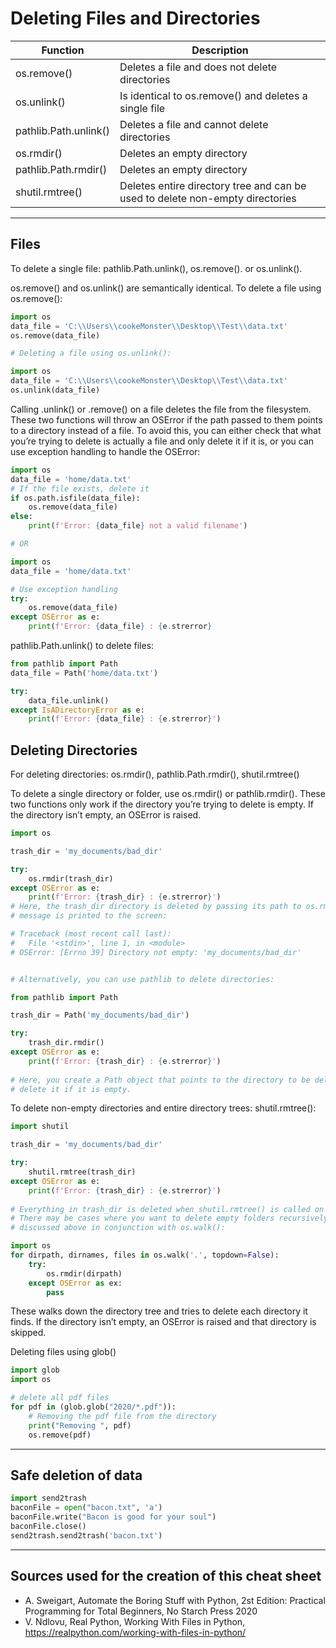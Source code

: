 # Deleting Files and Directories

| Function | Description |
|----------|-------------|
| os.remove() | Deletes a file and does not delete directories
| os.unlink() | Is identical to os.remove() and deletes a single file
| pathlib.Path.unlink() | Deletes a file and cannot delete directories
| os.rmdir() | Deletes an empty directory
| pathlib.Path.rmdir() | Deletes an empty directory
| shutil.rmtree() | Deletes entire directory tree and can be used to delete non-empty directories
___
## Files
To delete a single file: pathlib.Path.unlink(), os.remove(). or os.unlink().

os.remove() and os.unlink() are semantically identical. 
To delete a file using os.remove():
````python
import os
data_file = 'C:\\Users\\cookeMonster\\Desktop\\Test\\data.txt'
os.remove(data_file)

# Deleting a file using os.unlink():

import os
data_file = 'C:\\Users\\cookeMonster\\Desktop\\Test\\data.txt'
os.unlink(data_file)
````
Calling .unlink() or .remove() on a file deletes the file from the filesystem. These two functions will throw an OSError
if the path passed to them points to a directory instead of a file. To avoid this, you can either check that what you’re
trying to delete is actually a file and only delete it if it is, or you can use exception handling to handle the OSError:
````python
import os
data_file = 'home/data.txt'
# If the file exists, delete it
if os.path.isfile(data_file):
    os.remove(data_file)
else:
    print(f'Error: {data_file} not a valid filename')

# OR

import os
data_file = 'home/data.txt'

# Use exception handling
try:
    os.remove(data_file)
except OSError as e:
    print(f'Error: {data_file} : {e.strerror}
````
pathlib.Path.unlink() to delete files:
````python
from pathlib import Path
data_file = Path('home/data.txt')

try:
    data_file.unlink()
except IsADirectoryError as e:
    print(f'Error: {data_file} : {e.strerror}')
````
## Deleting Directories
For deleting directories: os.rmdir(), pathlib.Path.rmdir(), shutil.rmtree()  

To delete a single directory or folder, use os.rmdir() or pathlib.rmdir(). These two functions only work if the directory
you’re trying to delete is empty. If the directory isn’t empty, an OSError is raised. 
````python
import os

trash_dir = 'my_documents/bad_dir'

try:
    os.rmdir(trash_dir)
except OSError as e:
    print(f'Error: {trash_dir} : {e.strerror}')
# Here, the trash_dir directory is deleted by passing its path to os.rmdir(). If the directory isn’t empty, an error
# message is printed to the screen:

# Traceback (most recent call last):
#   File '<stdin>', line 1, in <module>
# OSError: [Errno 39] Directory not empty: 'my_documents/bad_dir'


# Alternatively, you can use pathlib to delete directories:

from pathlib import Path

trash_dir = Path('my_documents/bad_dir')

try:
    trash_dir.rmdir()
except OSError as e:
    print(f'Error: {trash_dir} : {e.strerror}')
    
# Here, you create a Path object that points to the directory to be deleted. Calling .rmdir() on the Path object will
# delete it if it is empty.
````
To delete non-empty directories and entire directory trees: shutil.rmtree():
````python
import shutil

trash_dir = 'my_documents/bad_dir'

try:
    shutil.rmtree(trash_dir)
except OSError as e:
    print(f'Error: {trash_dir} : {e.strerror}')
    
# Everything in trash_dir is deleted when shutil.rmtree() is called on it.
# There may be cases where you want to delete empty folders recursively. You can do this using one of the methods
# discussed above in conjunction with os.walk():

import os
for dirpath, dirnames, files in os.walk('.', topdown=False):
    try:
        os.rmdir(dirpath)
    except OSError as ex:
        pass
````
These walks down the directory tree and tries to delete each directory it finds. If the directory isn’t empty, an
OSError is raised and that directory is skipped.

Deleting files using glob()
````python
import glob
import os

# delete all pdf files
for pdf in (glob.glob("2020/*.pdf")):
    # Removing the pdf file from the directory
    print("Removing ", pdf)
    os.remove(pdf)
````
___
## Safe deletion of data
````python
import send2trash
baconFile = open("bacon.txt", 'a')
baconFile.write("Bacon is good for your soul")
baconFile.close()
send2trash.send2trash('bacon.txt')
````
___
## Sources used for the creation of this cheat sheet
- A. Sweigart, Automate the Boring Stuff with Python, 2st Edition:
    Practical Programming for Total Beginners, No Starch Press 2020
- V. Ndlovu, Real Python, Working With Files in Python, https://realpython.com/working-with-files-in-python/
